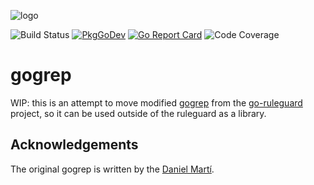 ![logo](https://github.com/quasilyte/vscode-gogrep/blob/master/docs/logo.png?raw=true)

![Build Status](https://github.com/quasilyte/gogrep/workflows/Go/badge.svg)
[![PkgGoDev](https://pkg.go.dev/badge/mod/github.com/quasilyte/gogrep)](https://pkg.go.dev/github.com/quasilyte/gogrep)
[![Go Report Card](https://goreportcard.com/badge/github.com/quasilyte/gogrep)](https://goreportcard.com/report/github.com/quasilyte/gogrep)
![Code Coverage](https://codecov.io/gh/quasilyte/gogrep/branch/master/graph/badge.svg)

# gogrep

WIP: this is an attempt to move modified [gogrep](https://github.com/mvdan/gogrep) from the [go-ruleguard](https://github.com/quasilyte/go-ruleguard) project, so it can be used outside of the ruleguard as a library.

## Acknowledgements

The original gogrep is written by the [Daniel Martí](https://github.com/mvdan).
